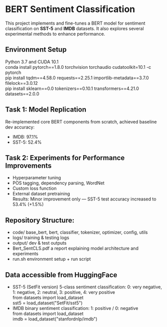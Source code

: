 # BERT Sentiment Classification 
This project implements and fine-tunes a BERT model for sentiment classification on **SST-5** and **IMDB** datasets. It also explores several experimental methods to enhance performance.

## Environment Setup
Python 3.7 and CUDA 10.1  
conda install pytorch==1.8.0 torchvision torchaudio cudatoolkit=10.1 -c pytorch  
pip install tqdm==4.58.0 requests==2.25.1 importlib-metadata==3.7.0 filelock==3.0.12  
pip install sklearn==0.0 tokenizers==0.10.1 transformers==4.21.0 datasets==2.0.0  

## Task 1: Model Replication
Re-implemented core BERT components from scratch, achieved baseline dev accuracy:
- IMDB: 97.1%
- SST-5: 52.4%

## Task 2: Experiments for Performance Improvements
- Hyperparameter tuning
- POS tagging, dependency parsing, WordNet
- Custom loss function
- External dataset pretraining  
Results: Minor improvement only — SST-5 test accuracy increased to 53.4% (+1.5%)

## Repository Structure:
- code/          base_bert, bert, classifier, tokenizer, optimizer, config, utils
- logs/          training & testing logs
- output/        dev & test outputs
- Bert_SentCLS.pdf     a report explaining model architecture and experiments
- run.sh         environment setup + run script

## Data accessible from HuggingFace
- SST-5 (SetFit version)  5-class sentiment classification: 0: very negative, 1: negative, 2: neutral, 3: positive, 4: very positive  
  from datasets import load_dataset  
  sst5 = load_dataset("SetFit/sst5")
- IMDB binary sentiment classification: 1: positive / 0: negative   
  from datasets import load_dataset  
  imdb = load_dataset("stanfordnlp/imdb")
